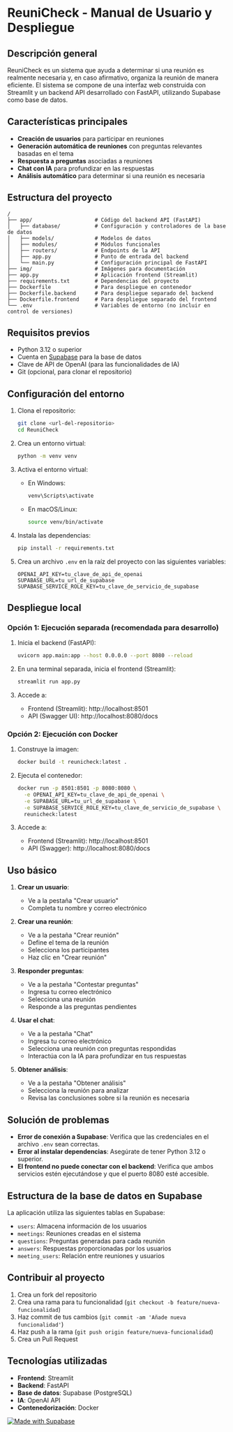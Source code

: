 # ReuniCheck - Manual de Usuario y Despliegue

## Descripción general

ReuniCheck es un sistema que ayuda a determinar si una reunión es realmente necesaria y, en caso afirmativo, organiza la reunión de manera eficiente. El sistema se compone de una interfaz web construida con Streamlit y un backend API desarrollado con FastAPI, utilizando Supabase como base de datos.

## Características principales

- **Creación de usuarios** para participar en reuniones
- **Generación automática de reuniones** con preguntas relevantes basadas en el tema
- **Respuesta a preguntas** asociadas a reuniones
- **Chat con IA** para profundizar en las respuestas
- **Análisis automático** para determinar si una reunión es necesaria

## Estructura del proyecto

```
/
├── app/                    # Código del backend API (FastAPI)
│   ├── database/           # Configuración y controladores de la base de datos
│   ├── models/             # Modelos de datos
│   ├── modules/            # Módulos funcionales
│   ├── routers/            # Endpoints de la API
│   ├── app.py              # Punto de entrada del backend
│   └── main.py             # Configuración principal de FastAPI
├── img/                    # Imágenes para documentación
├── app.py                  # Aplicación frontend (Streamlit)
├── requirements.txt        # Dependencias del proyecto
├── Dockerfile              # Para despliegue en contenedor
├── Dockerfile.backend      # Para despliegue separado del backend
├── Dockerfile.frontend     # Para despliegue separado del frontend
└── .env                    # Variables de entorno (no incluir en control de versiones)
```

## Requisitos previos

- Python 3.12 o superior
- Cuenta en [Supabase](https://supabase.com) para la base de datos
- Clave de API de OpenAI (para las funcionalidades de IA)
- Git (opcional, para clonar el repositorio)

## Configuración del entorno

1. Clona el repositorio:
   ```bash
   git clone <url-del-repositorio>
   cd ReuniCheck
   ```

2. Crea un entorno virtual:
   ```bash
   python -m venv venv
   ```

3. Activa el entorno virtual:
   - En Windows:
     ```bash
     venv\Scripts\activate
     ```
   - En macOS/Linux:
     ```bash
     source venv/bin/activate
     ```

4. Instala las dependencias:
   ```bash
   pip install -r requirements.txt
   ```

5. Crea un archivo `.env` en la raíz del proyecto con las siguientes variables:
   ```
   OPENAI_API_KEY=tu_clave_de_api_de_openai
   SUPABASE_URL=tu_url_de_supabase
   SUPABASE_SERVICE_ROLE_KEY=tu_clave_de_servicio_de_supabase
   ```

## Despliegue local

### Opción 1: Ejecución separada (recomendada para desarrollo)

1. Inicia el backend (FastAPI):
   ```bash
   uvicorn app.main:app --host 0.0.0.0 --port 8080 --reload
   ```

2. En una terminal separada, inicia el frontend (Streamlit):
   ```bash
   streamlit run app.py
   ```

3. Accede a:
   - Frontend (Streamlit): http://localhost:8501
   - API (Swagger UI): http://localhost:8080/docs

### Opción 2: Ejecución con Docker

1. Construye la imagen:
   ```bash
   docker build -t reunicheck:latest .
   ```

2. Ejecuta el contenedor:
   ```bash
   docker run -p 8501:8501 -p 8080:8080 \
     -e OPENAI_API_KEY=tu_clave_de_api_de_openai \
     -e SUPABASE_URL=tu_url_de_supabase \
     -e SUPABASE_SERVICE_ROLE_KEY=tu_clave_de_servicio_de_supabase \
     reunicheck:latest
   ```

3. Accede a:
   - Frontend (Streamlit): http://localhost:8501
   - API (Swagger): http://localhost:8080/docs

## Uso básico

1. **Crear un usuario**: 
   - Ve a la pestaña "Crear usuario" 
   - Completa tu nombre y correo electrónico

2. **Crear una reunión**:
   - Ve a la pestaña "Crear reunión"
   - Define el tema de la reunión
   - Selecciona los participantes
   - Haz clic en "Crear reunión"

3. **Responder preguntas**:
   - Ve a la pestaña "Contestar preguntas"
   - Ingresa tu correo electrónico
   - Selecciona una reunión
   - Responde a las preguntas pendientes

4. **Usar el chat**:
   - Ve a la pestaña "Chat"
   - Ingresa tu correo electrónico
   - Selecciona una reunión con preguntas respondidas
   - Interactúa con la IA para profundizar en tus respuestas

5. **Obtener análisis**:
   - Ve a la pestaña "Obtener análisis"
   - Selecciona la reunión para analizar
   - Revisa las conclusiones sobre si la reunión es necesaria

## Solución de problemas

- **Error de conexión a Supabase**: Verifica que las credenciales en el archivo `.env` sean correctas.
- **Error al instalar dependencias**: Asegúrate de tener Python 3.12 o superior.
- **El frontend no puede conectar con el backend**: Verifica que ambos servicios estén ejecutándose y que el puerto 8080 esté accesible.

## Estructura de la base de datos en Supabase

La aplicación utiliza las siguientes tablas en Supabase:
- `users`: Almacena información de los usuarios
- `meetings`: Reuniones creadas en el sistema
- `questions`: Preguntas generadas para cada reunión
- `answers`: Respuestas proporcionadas por los usuarios
- `meeting_users`: Relación entre reuniones y usuarios

## Contribuir al proyecto

1. Crea un fork del repositorio
2. Crea una rama para tu funcionalidad (`git checkout -b feature/nueva-funcionalidad`)
3. Haz commit de tus cambios (`git commit -am 'Añade nueva funcionalidad'`)
4. Haz push a la rama (`git push origin feature/nueva-funcionalidad`)
5. Crea un Pull Request

## Tecnologías utilizadas

- **Frontend**: Streamlit
- **Backend**: FastAPI
- **Base de datos**: Supabase (PostgreSQL)
- **IA**: OpenAI API
- **Contenedorización**: Docker

[![Made with Supabase](https://supabase.com/badge-made-with-supabase-dark.svg)](https://supabase.com) 